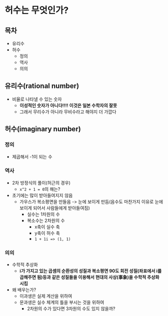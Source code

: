 # 허수는 무엇인가?

## 목차

- 유리수
- 허수
  - 정의
  - 역사
  - 의의

## 유리수(rational number)

- 비율로 나타낼 수 있는 숫자
  - **이성적인 숫자가 아니다!!!! 이것은 일본 수학자의 잘못**
  - 그래서 무리수가 아니라 무비수라고 해야지 더 가깝다

## 허수(imaginary number)

### 정의

- 제곱해서 -1이 되는 수

### 역사

- 2차 방정식의 풀이(허근의 경우)
  - `x^2 + 1 = 0`의 해는?
- 초기에는 많이 받아들여지지 않음
  - 가우스가 복소평면을 만들음 -> 눈에 보이게 만듬(음수도 마찬가지 이유로 눈에 보이게 되어서 사람들에게 받아들여짐)
    - 실수는 1차원의 수
    - 복소수는 2차원의 수
      - x축이 실수 축
      - y축이 허수 축
      - `1 + 1i => (1, 1)`

### 의의

- 수학적 추상화
  - **i가 가지고 있는 곱셈의 순환성의 성질과 복소평면 90도 회전 성질(좌표에서 i를 곱해주면 됨)등과 같은 성질들을 이용해서 현대의 사상(事象)을 수학적 추상화 시킴**
- 왜 배우는가?
  - 이과생은 실제 계산을 위하여
  - 문과생은 실수 체계의 틀을 부시는 것을 위하여
    - 2차원의 수가 있다면 3차원의 수도 있지 않을까?
